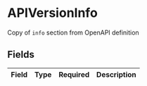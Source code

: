 # APIVersionInfo

Copy of `info` section from OpenAPI definition


## Fields

| Field       | Type        | Required    | Description |
| ----------- | ----------- | ----------- | ----------- |